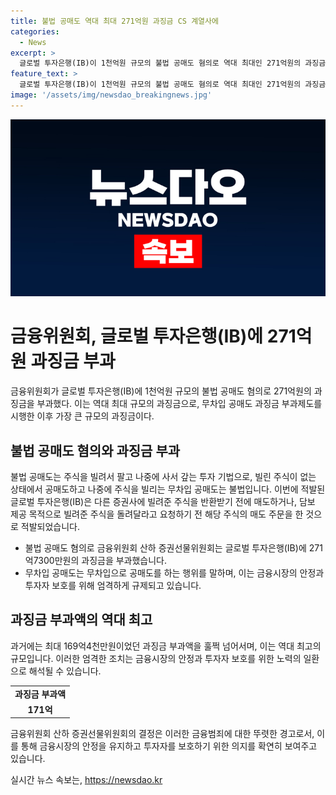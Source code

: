 ```yaml
---
title: 불법 공매도 역대 최대 271억원 과징금 CS 계열사에
categories:
  - News
excerpt: >
  글로벌 투자은행(IB)이 1천억원 규모의 불법 공매도 혐의로 역대 최대인 271억원의 과징금을 부과받았다. 이는 2021년 4월 이후 시행된 공매도 과징금 부과 제도에서 가장 큰 규모로, 두 계열사는 규정을 위반하며 주식을 매도했다. 경과를 고려해 과징금이 조정되었지만, 이 같은 불법 행위는 금지되어야 할 것이다.
feature_text: >
  글로벌 투자은행(IB)이 1천억원 규모의 불법 공매도 혐의로 역대 최대인 271억원의 과징금을 부과받았다. 이는 2021년 4월 이후 시행된 공매도 과징금 부과 제도에서 가장 큰 규모로, 두 계열사는 규정을 위반하며 주식을 매도했다. 경과를 고려해 과징금이 조정되었지만, 이 같은 불법 행위는 금지되어야 할 것이다.
image: '/assets/img/newsdao_breakingnews.jpg'
---
```


<p><img src="/assets/img/newsdao_breakingnews.jpg" alt="bookingtag 속보" /></p>

<h1>금융위원회, 글로벌 투자은행(IB)에 271억원 과징금 부과</h1>

<p data-ke-size="size16">금융위원회가 글로벌 투자은행(IB)에 1천억원 규모의 불법 공매도 혐의로 271억원의 과징금을 부과했다. 이는 역대 최대 규모의 과징금으로, 무차입 공매도 과징금 부과제도를 시행한 이후 가장 큰 규모의 과징금이다.</p>

<h2 data-ke-size="size26">불법 공매도 혐의와 과징금 부과</h2>

<p data-ke-size="size16">불법 공매도는 주식을 빌려서 팔고 나중에 사서 갚는 투자 기법으로, 빌린 주식이 없는 상태에서 공매도하고 나중에 주식을 빌리는 무차입 공매도는 불법입니다. 이번에 적발된 글로벌 투자은행(IB)은 다른 증권사에 빌려준 주식을 반환받기 전에 매도하거나, 담보 제공 목적으로 빌려준 주식을 돌려달라고 요청하기 전 해당 주식의 매도 주문을 한 것으로 적발되었습니다.</p>

<ul>
<li>불법 공매도 혐의로 금융위원회 산하 증권선물위원회는 글로벌 투자은행(IB)에 271억7300만원의 과징금을 부과했습니다.</li>
<li>무차입 공매도는 무차입으로 공매도를 하는 행위를 말하며, 이는 금융시장의 안정과 투자자 보호를 위해 엄격하게 규제되고 있습니다.</li>
</ul>

<h2 data-ke-size="size26">과징금 부과액의 역대 최고</h2>

<p data-ke-size="size16">과거에는 최대 169억4천만원이었던 과징금 부과액을 훌쩍 넘어서며, 이는 역대 최고의 규모입니다. 이러한 엄격한 조치는 금융시장의 안정과 투자자 보호를 위한 노력의 일환으로 해석될 수 있습니다.</p>

<table>
<tbody>
<tr>
<td style="text-align: center; height: 17px;"><b>과징금 부과액</b></td>
</tr>
<tr>
<td style="text-align: center; height: 17px;"><b>171억</b></td>
</tr>
</tbody>
</table>

<p data-ke-size="size16">금융위원회 산하 증권선물위원회의 결정은 이러한 금융범죄에 대한 뚜렷한 경고로서, 이를 통해 금융시장의 안정을 유지하고 투자자를 보호하기 위한 의지를 확연히 보여주고 있습니다.</p>
실시간 뉴스 속보는, <a href="https://newsdao.kr" rel="dofollow">https://newsdao.kr</a>


